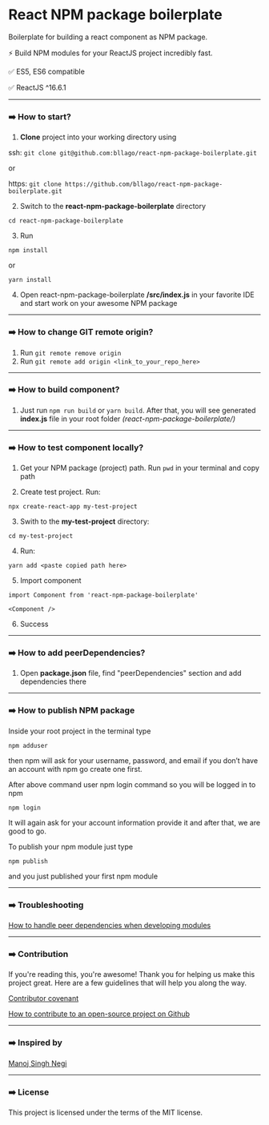 # React NPM package boilerplate

Boilerplate for building a react component as NPM package.

⚡️ Build NPM modules for your ReactJS project incredibly fast.

✅ ES5, ES6 compatible

✅ ReactJS ^16.6.1

------------

### ➡️ How to start?

1. **Clone** project into your working directory using 

ssh: `git clone git@github.com:bllago/react-npm-package-boilerplate.git` 

or

https: `git clone https://github.com/bllago/react-npm-package-boilerplate.git`

2. Switch to the **react-npm-package-boilerplate** directory 

`cd react-npm-package-boilerplate`

3. Run 

`npm install`

or

`yarn install`

4. Open react-npm-package-boilerplate **/src/index.js** in your favorite IDE and start work on your awesome NPM package

------------

### ➡️ How to change GIT remote origin?

1. Run `git remote remove origin`
2. Run `git remote add origin <link_to_your_repo_here>`

------------

### ➡️ How to build component?

1. Just run `npm run build` or `yarn build`. After that, you will see generated **index.js** file in your root folder *(react-npm-package-boilerplate/)*

------------

### ➡️ How to test component locally?

1. Get your NPM package (project) path. Run `pwd` in your terminal and copy path

2. Create test project. Run:

`npx create-react-app my-test-project`

3. Swith to the **my-test-project** directory:

`cd my-test-project`

4. Run:

`yarn add <paste copied path here>`

5. Import component

`import Component from 'react-npm-package-boilerplate'`

`<Component />`

6. Success

------------

### ➡️ How to add peerDependencies?

1. Open **package.json** file, find "peerDependencies" section and add dependencies there

------------

### ➡️ How to publish NPM package

Inside your root project in the terminal type

`npm adduser`

then npm will ask for your username, password, and email if you don’t have an account with npm go create one first.

After above command user npm login command so you will be logged in to npm

`npm login`

It will again ask for your account information provide it and after that, we are good to go.

To publish your npm module just type

`npm publish`

and you just published your first npm module

------------

### ➡️ Troubleshooting

[How to handle peer dependencies when developing modules](https://dev.to/yvonnickfrin/how-to-handle-peer-dependencies-when-developing-modules-18fa "How to handle peer dependencies when developing modules")

------------

### ➡️ Contribution

If you're reading this, you're awesome! Thank you for helping us make this project great. Here are a few guidelines that will help you along the way.

[Contributor covenant](https://www.contributor-covenant.org/ "Contributor covenant")

[How to contribute to an open-source project on Github](https://egghead.io/courses/how-to-contribute-to-an-open-source-project-on-github)

------------

### ➡️ Inspired by

[Manoj Singh Negi](https://medium.com/@manojsinghnegi)

------------

### ➡️ License

This project is licensed under the terms of the MIT license.